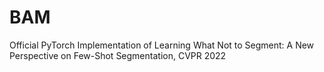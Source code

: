 # BAM
Official PyTorch Implementation of Learning What Not to Segment: A New Perspective on Few-Shot Segmentation, CVPR 2022
